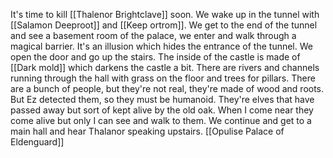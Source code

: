 It's time to kill [[Thalenor Brightclave]] soon.
We wake up in the tunnel with [[Salamon Deeproot]] and [[Keep ortrom]].
We get to the end of the tunnel and see a basement room of the palace, we enter and walk through a magical barrier. It's an illusion which hides the entrance of the tunnel. We open the door and go up the stairs. The inside of the castle is made of [[Dark mold]] which darkens the castle a bit. There are rivers and channels running through the hall with grass on the floor and trees for pillars. There are a bunch of people, but they're not real, they're made of wood and roots. But Ez detected them, so they must be humanoid. They're elves that have passed away but sort of kept alive by the old oak. When I come near they come alive but only I can see and walk to them. We continue and get to a main hall and hear Thalanor speaking upstairs. [[Opulise Palace of Eldenguard]]